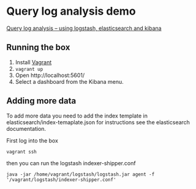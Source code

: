 # Query log analysis demo

[Query log analysis – using logstash, elasticsearch and kibana](http://nhhagen.wordpress.com/2013/11/28/query-log-analysis-using-logstash-elasticsearch-and-kibana/)

## Running the box

1. Install [Vagrant](http://www.vagrantup.com/)
2. `vagrant up`
3. Open http://localhost:5601/
4. Select a dashboard from the Kibana menu.

## Adding more data

To add more data you need to add the index template in elasticsearch/index-temaplate.json for instructions see the elasticsearch documentation.

First log into the box

    vagrant ssh

then you can run the logstash indexer-shipper.conf

    java -jar /home/vagrant/logstash/logstash.jar agent -f '/vagrant/logstash/indexer-shipper.conf'
